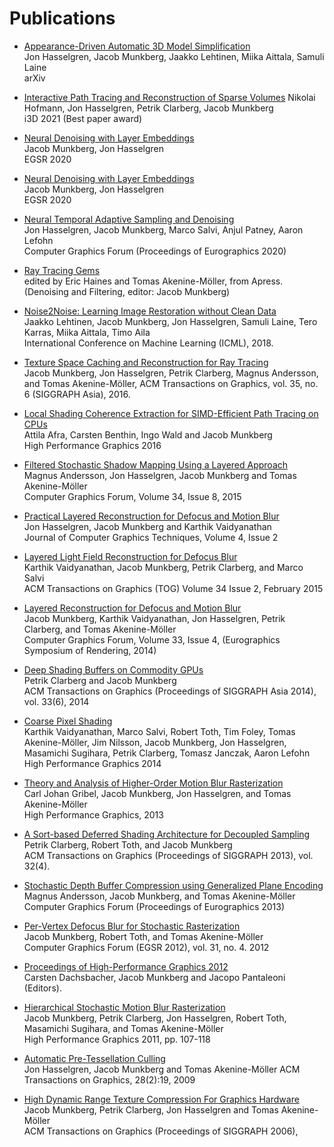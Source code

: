 # Publications

* [Appearance-Driven Automatic 3D Model Simplification](https://research.nvidia.com/publication/2021-04_Appearance-Driven-Automatic-3D)   
Jon Hasselgren, Jacob Munkberg, Jaakko Lehtinen, Miika Aittala, Samuli Laine   
arXiv

* [Interactive Path Tracing and Reconstruction of Sparse Volumes](https://research.nvidia.com/publication/2021-03_Interactive-Path-Tracing)
Nikolai Hofmann, Jon Hasselgren, Petrik Clarberg, Jacob Munkberg   
i3D 2021 (Best paper award)

* [Neural Denoising with Layer Embeddings](https://research.nvidia.com/publication/2020-06_Neural-Denoising-with)   
Jacob Munkberg, Jon Hasselgren   
EGSR 2020

* [Neural Denoising with Layer Embeddings](https://research.nvidia.com/publication/2020-06_Neural-Denoising-with)   
Jacob Munkberg, Jon Hasselgren   
EGSR 2020

* [Neural Temporal Adaptive Sampling and Denoising](https://research.nvidia.com/publication/2020-05_Neural-Temporal-Adaptive)   
Jon Hasselgren, Jacob Munkberg, Marco Salvi, Anjul Patney, Aaron Lefohn   
Computer Graphics Forum (Proceedings of Eurographics 2020)

* [Ray Tracing Gems](http://www.realtimerendering.com/raytracinggems/)   
edited by Eric Haines and Tomas Akenine-Möller, from Apress.   
(Denoising and Filtering, editor: Jacob Munkberg)

* [Noise2Noise: Learning Image Restoration without Clean Data](https://research.nvidia.com/publication/2018-07_Noise2Noise%3A-Learning-Image)   
Jaakko Lehtinen, Jacob Munkberg, Jon Hasselgren, Samuli Laine, Tero Karras, Miika Aittala, Timo Aila   
International Conference on Machine Learning (ICML), 2018.

* [Texture Space Caching and Reconstruction for Ray Tracing](http://fileadmin.cs.lth.se/graphics/research/papers/2016/txspace/)   
Jacob Munkberg, Jon Hasselgren, Petrik Clarberg, Magnus Andersson, and Tomas Akenine-Möller, 
ACM Transactions on Graphics, vol. 35, no. 6 (SIGGRAPH Asia), 2016.

* [Local Shading Coherence Extraction for SIMD-Efficient Path Tracing on CPUs](http://dx.doi.org/10.2312/hpg.20161198)   
Attila Afra, Carsten Benthin, Ingo Wald and Jacob Munkberg   
High Performance Graphics 2016

* [Filtered Stochastic Shadow Mapping Using a Layered Approach](http://onlinelibrary.wiley.com/doi/10.1111/cgf.12664/abstract)   
Magnus Andersson, Jon Hasselgren, Jacob Munkberg and Tomas Akenine-Möller   
Computer Graphics Forum, Volume 34, Issue 8, 2015   

* [Practical Layered Reconstruction for Defocus and Motion Blur](http://jcgt.org/published/0004/02/04/)   
Jon Hasselgren, Jacob Munkberg and Karthik Vaidyanathan   
Journal of Computer Graphics Techniques, Volume 4, Issue 2

* [Layered Light Field Reconstruction for Defocus Blur](http://software.intel.com/en-us/articles/layered-light-field-reconstruction-for-defocus-blur)   
Karthik Vaidyanathan, Jacob Munkberg, Petrik Clarberg, and Marco Salvi   
ACM Transactions on Graphics (TOG) Volume 34 Issue 2, February 2015

* [Layered Reconstruction for Defocus and Motion Blur](http://fileadmin.cs.lth.se/graphics/research/papers/2014/recon5d/)   
Jacob Munkberg, Karthik Vaidyanathan, Jon Hasselgren, Petrik Clarberg, and Tomas Akenine-Möller   
Computer Graphics Forum, Volume 33, Issue 4, (Eurographics Symposium of Rendering, 2014)

* [Deep Shading Buffers on Commodity GPUs](https://software.intel.com/en-us/articles/deep-shading-buffers-on-commodity-gpus)   
Petrik Clarberg and Jacob Munkberg   
ACM Transactions on Graphics (Proceedings of SIGGRAPH Asia 2014), vol. 33(6), 2014

* [Coarse Pixel Shading](https://software.intel.com/en-us/articles/coarse-pixel-shading)   
Karthik Vaidyanathan, Marco Salvi, Robert Toth, Tim Foley, Tomas Akenine-Möller, Jim Nilsson, Jacob Munkberg, Jon Hasselgren, Masamichi Sugihara, Petrik Clarberg, Tomasz Janczak, Aaron Lefohn   
High Performance Graphics 2014

* [Theory and Analysis of Higher-Order Motion Blur Rasterization](http://fileadmin.cs.lth.se/graphics/research/papers/2013/highorder/)      
Carl Johan Gribel, Jacob Munkberg, Jon Hasselgren, and Tomas Akenine-Möller   
High Performance Graphics, 2013

* [A Sort-based Deferred Shading Architecture for Decoupled Sampling](http://software.intel.com/en-us/articles/a-sort-based-deferred-shading-architecture-for-decoupled-sampling)   
Petrik Clarberg, Robert Toth, and Jacob Munkberg   
ACM Transactions on Graphics (Proceedings of SIGGRAPH 2013), vol. 32(4).

* [Stochastic Depth Buffer Compression using Generalized Plane Encoding](http://fileadmin.cs.lth.se/graphics/research/papers/2013/zcompress/)   
Magnus Andersson, Jacob Munkberg, and Tomas Akenine-Möller   
Computer Graphics Forum (Proceedings of Eurographics 2013)

* [Per-Vertex Defocus Blur for Stochastic Rasterization](http://fileadmin.cs.lth.se/graphics/research/papers/2012/pervertexdof/)   
Jacob Munkberg, Robert Toth, and Tomas Akenine-Möller   
Computer Graphics Forum (EGSR 2012), vol. 31, no. 4. 2012

* [Proceedings of High-Performance Graphics 2012](http://diglib.eg.org/EG/DL/WS/EGGH/HPG12)      
Carsten Dachsbacher, Jacob Munkberg and Jacopo Pantaleoni (Editors).   

* [Hierarchical Stochastic Motion Blur Rasterization](http://fileadmin.cs.lth.se/graphics/research/papers/2011/mbtraversal/)   
Jacob Munkberg, Petrik Clarberg, Jon Hasselgren, Robert Toth, Masamichi Sugihara, and Tomas Akenine-Möller   
High Performance Graphics 2011, pp. 107-118

* [Automatic Pre-Tessellation Culling](http://fileadmin.cs.lth.se/graphics/research/papers/2009/tcu)   
Jon Hasselgren, Jacob Munkberg and Tomas Akenine-Möller
ACM Transactions on Graphics, 28(2):19, 2009

* [High Dynamic Range Texture Compression For Graphics Hardware](http://fileadmin.cs.lth.se/graphics/research/papers/hdrtexture2006/)   
Jacob Munkberg, Petrik Clarberg, Jon Hasselgren and Tomas Akenine-Möller   
ACM Transactions on Graphics (Proceedings of SIGGRAPH 2006),


